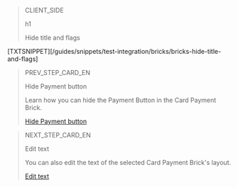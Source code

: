 > CLIENT_SIDE
>
> h1
>
> Hide title and flags

[TXTSNIPPET][/guides/snippets/test-integration/bricks/bricks-hide-title-and-flags]

> PREV_STEP_CARD_EN
>
> Hide Payment button
>
> Learn how you can hide the Payment Button in the Card Payment Brick.
>
> [Hide Payment button](/developers/en/docs/checkout-bricks/card-payment-brick/additional-customization/hide-payment-button)

> NEXT_STEP_CARD_EN
>
> Edit text
>
> You can also edit the text of the selected Card Payment Brick's layout.
>
> [Edit text](/developers/en/docs/checkout-bricks/card-payment-brick/additional-customization/modify-texts)